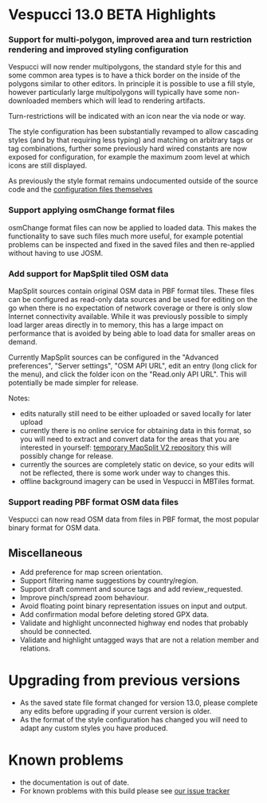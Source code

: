 # Vespucci 13.0 BETA Highlights

### Support for multi-polygon, improved area and turn restriction rendering and improved styling configuration

Vespucci will now render multipolygons, the standard style for this and some common area types is to have a thick border on the inside of the polygons similar to other editors. In principle it is possible to use a fill style, however particularly large multipolygons will typically have some non-downloaded members which will lead to rendering artifacts.

Turn-restrictions will be indicated with an icon near the via node or way.

The style configuration has been substantially revamped to allow cascading styles (and by that requiring less typing) and matching on arbitrary tags or tag combinations, further some previously hard wired constants are now exposed for configuration, for example the maximum zoom level at which icons are still displayed.

As previously the style format remains undocumented outside of the source code and the [configuration files themselves](https://raw.githubusercontent.com/MarcusWolschon/osmeditor4android/master/src/main/assets/Color-round-profile.xml)

### Support applying osmChange format files

osmChange format files can now be applied to loaded data. This makes the functionality to save such files much more useful, for example potential problems can be inspected and fixed in the saved files and then re-applied without having to use JOSM.

### Add support for MapSplit tiled OSM data

MapSplit sources contain original OSM data in PBF format tiles. These files can be configured as read-only data sources and be used for editing on the go when there is no expectation of network coverage or there is only slow Internet connectivity available. While it was previously possible to simply load larger areas directly in to memory, this has a large impact on performance that is avoided by being able to load data for smaller areas on demand.

Currently MapSplit sources can be configured in the "Advanced preferences", "Server settings", "OSM API URL", edit an entry (long click for the menu), and click the folder icon on the "Read.only API URL". This will potentially be made simpler for release.

Notes:
* edits naturally still need to be either uploaded or saved locally for later upload
* currently there is no online service for obtaining data in this format, so you will need to extract and convert data for the areas that you are interested in yourself: [temporary MapSplit V2 repository](https://github.com/simonpoole/mapsplit/tree/v2) this will possibly change for release. 
* currently the sources are completely static on device, so your edits will not be reflected, there is some work under way to changes this.
* offline background imagery can be used in Vespucci in MBTiles format.

### Support reading PBF format OSM data files

Vespucci can now read OSM data from files in PBF format, the most popular binary format for OSM data. 

## Miscellaneous

* Add preference for map screen orientation.
* Support filtering name suggestions by country/region.
* Support draft comment and source tags and add review_requested.
* Improve pinch/spread zoom behaviour.
* Avoid floating point binary representation issues on input and output.
* Add confirmation modal before deleting stored GPX data.
* Validate and highlight unconnected highway end nodes that probably should be connected.
* Validate and highlight untagged ways that are not a relation member and relations.

# Upgrading from previous versions

* As the saved state file format changed for version 13.0, please complete any edits before upgrading if your current version is older.
* As the format of the style configuration has changed you will need to adapt any custom styles you have produced.

# Known problems

* the documentation is out of date.
* For known problems with this build please see [our issue tracker](https://github.com/MarcusWolschon/osmeditor4android/issues)

